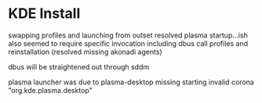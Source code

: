 # KDE Install

swapping profiles and launching from outset resolved plasma startup...ish
also seemed to require specific invocation including dbus call
profiles and reinstallation (resolved missing akonadi agents)

dbus will be straightened out through sddm

plasma launcher was due to plasma-desktop missing
starting invalid corona "org.kde.plasma.desktop"
